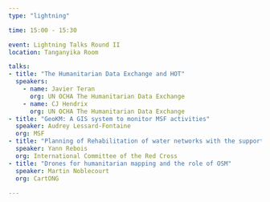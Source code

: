 ```yaml
---
type: "lightning"

time: 15:00 - 15:30

event: Lightning Talks Round II
location: Tanganyika Room

talks:
- title: "The Humanitarian Data Exchange and HOT"
  speakers:
    - name: Javier Teran
      org: UN OCHA The Humanitarian Data Exchange
    - name: CJ Hendrix
      org: UN OCHA The Humanitarian Data Exchange
- title: "GeoKM: A GIS system to monitor MSF activities"
  speaker: Audrey Lessard-Fontaine
  org: MSF
- title: "Planning of Rehabilitation of water networks with the support of OSM data"
  speaker: Yann Rebois
  org: International Committee of the Red Cross
- title: "Drones for humanitarian mapping and the role of OSM"
  speaker: Martin Noblecourt 
  org: CartONG
  
---
```


